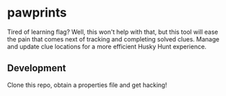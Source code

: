# pawprints
Tired of learning flag? Well, this won't help with that, but this tool will ease the pain that comes next of tracking and completing solved clues. Manage and update clue locations for a more efficient Husky Hunt experience.

## Development
Clone this repo, obtain a properties file and get hacking!
